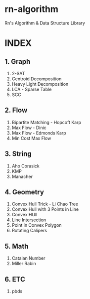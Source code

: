 # rn-algorithm

Rn's Algorithm & Data Structure Library

# INDEX

## 1. Graph

1. 2-SAT
2. Centroid Decomposition
3. Heavy Light Decomposition
4. LCA - Sparse Table
5. SCC

## 2. Flow

1. Bipartite Matching - Hopcoft Karp
2. Max Flow - Dinic
3. Max Flow - Edmonds Karp
4. Min Cost Max Flow

## 3. String

1. Aho Corasick
2. KMP
3. Manacher

## 4. Geometry

1. Convex Hull Trick - Li Chao Tree
2. Convex Hull with 3 Points in Line
3. Convex HUll
4. Line Intersection
5. Point in Convex Polygon
6. Rotating Calipers

## 5. Math

1. Catalan Number
2. Miller Rabin

## 6. ETC

1. pbds
